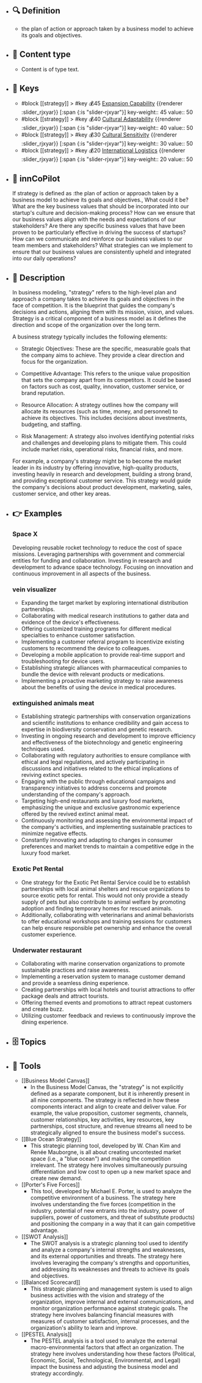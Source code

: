- ## 🔍 Definition
  - the plan of action or approach taken by a business model to achieve its goals and objectives.
- ## 📰 Content type 
  - Content is of type text.
  
- ## 🔑 Keys
  - #block [[strategy]] > #key 💰45 [Expansion Capability](https://xbokmd.github.io/plastilinn/#/docs/xBoK/sections/strategy%2FExpansion%20Capability) {{renderer :slider_rjxyar}} [:span {:is "slider-rjxyar"}] 
    key-weight:: 45
    value:: 50
  - #block [[strategy]] > #key 💰40 [Cultural Adaptability](https://xbokmd.github.io/plastilinn/#/docs/xBoK/sections/strategy%2FCultural%20Adaptability) {{renderer :slider_rjxyar}} [:span {:is "slider-rjxyar"}] 
    key-weight:: 40
    value:: 50
  - #block [[strategy]] > #key 💰30 [Cultural Sensitivity](https://xbokmd.github.io/plastilinn/#/docs/xBoK/sections/strategy%2FCultural%20Sensitivity) {{renderer :slider_rjxyar}} [:span {:is "slider-rjxyar"}] 
    key-weight:: 30
    value:: 50
  - #block [[strategy]] > #key 💰20 [International Logistics](https://xbokmd.github.io/plastilinn/#/docs/xBoK/sections/strategy%2FInternational%20Logistics) {{renderer :slider_rjxyar}} [:span {:is "slider-rjxyar"}] 
    key-weight:: 20
    value:: 50
- ## 🤖 innCoPilot
  If strategy is defined as :the plan of action or approach taken by a business model to achieve its goals and objectives., What could it be?What are the key business values that should be incorporated into our startup's culture and decision-making process?
  How can we ensure that our business values align with the needs and expectations of our stakeholders?
  Are there any specific business values that have been proven to be particularly effective in driving the success of startups?
  How can we communicate and reinforce our business values to our team members and stakeholders?
  What strategies can we implement to ensure that our business values are consistently upheld and integrated into our daily operations?
- ## 📖 Description
  In business modeling, "strategy" refers to the high-level plan and approach a company takes to achieve its goals and objectives in the face of competition. It is the blueprint that guides the company's decisions and actions, aligning them with its mission, vision, and values. Strategy is a critical component of a business model as it defines the direction and scope of the organization over the long term.
  
  A business strategy typically includes the following elements:
  
  - Strategic Objectives: These are the specific, measurable goals that the company aims to achieve. They provide a clear direction and focus for the organization.
  
  - Competitive Advantage: This refers to the unique value proposition that sets the company apart from its competitors. It could be based on factors such as cost, quality, innovation, customer service, or brand reputation.
  
  - Resource Allocation: A strategy outlines how the company will allocate its resources (such as time, money, and personnel) to achieve its objectives. This includes decisions about investments, budgeting, and staffing.
  
  - Risk Management: A strategy also involves identifying potential risks and challenges and developing plans to mitigate them. This could include market risks, operational risks, financial risks, and more.
  
  For example, a company's strategy might be to become the market leader in its industry by offering innovative, high-quality products, investing heavily in research and development, building a strong brand, and providing exceptional customer service. This strategy would guide the company's decisions about product development, marketing, sales, customer service, and other key areas.
- ## 👉 Examples
  ### Space X
  Developing reusable rocket technology to reduce the cost of space missions.
  Leveraging partnerships with government and commercial entities for funding and collaboration.
  Investing in research and development to advance space technology.
  Focusing on innovation and continuous improvement in all aspects of the business.
  ### vein visualizer
  - Expanding the target market by exploring international distribution partnerships.
  - Collaborating with medical research institutions to gather data and evidence of the device's effectiveness.
  - Offering customized training programs for different medical specialties to enhance customer satisfaction.
  - Implementing a customer referral program to incentivize existing customers to recommend the device to colleagues.
  - Developing a mobile application to provide real-time support and troubleshooting for device users.
  - Establishing strategic alliances with pharmaceutical companies to bundle the device with relevant products or medications.
  - Implementing a proactive marketing strategy to raise awareness about the benefits of using the device in medical procedures.
  ### extinguished animals meat
  - Establishing strategic partnerships with conservation organizations and scientific institutions to enhance credibility and gain access to expertise in biodiversity conservation and genetic research.
  - Investing in ongoing research and development to improve efficiency and effectiveness of the biotechnology and genetic engineering techniques used.
  - Collaborating with regulatory authorities to ensure compliance with ethical and legal regulations, and actively participating in discussions and initiatives related to the ethical implications of reviving extinct species.
  - Engaging with the public through educational campaigns and transparency initiatives to address concerns and promote understanding of the company's approach.
  - Targeting high-end restaurants and luxury food markets, emphasizing the unique and exclusive gastronomic experience offered by the revived extinct animal meat.
  - Continuously monitoring and assessing the environmental impact of the company's activities, and implementing sustainable practices to minimize negative effects.
  - Constantly innovating and adapting to changes in consumer preferences and market trends to maintain a competitive edge in the luxury food market.
  ### Exotic Pet Rental
  - One strategy for the Exotic Pet Rental Service could be to establish partnerships with local animal shelters and rescue organizations to source exotic pets for rental. This would not only provide a steady supply of pets but also contribute to animal welfare by promoting adoption and finding temporary homes for rescued animals.
  - Additionally, collaborating with veterinarians and animal behaviorists to offer educational workshops and training sessions for customers can help ensure responsible pet ownership and enhance the overall customer experience.
  ### Underwater restaurant
  - Collaborating with marine conservation organizations to promote sustainable practices and raise awareness.
  - Implementing a reservation system to manage customer demand and provide a seamless dining experience.
  - Creating partnerships with local hotels and tourist attractions to offer package deals and attract tourists.
  - Offering themed events and promotions to attract repeat customers and create buzz.
  - Utilizing customer feedback and reviews to continuously improve the dining experience.
- ## 🗄️ Topics
  
- ## 🧰 Tools
  - [[Business Model Canvas]]
    - In the Business Model Canvas, the "strategy" is not explicitly defined as a separate component, but it is inherently present in all nine components. The strategy is reflected in how these components interact and align to create and deliver value. For example, the value proposition, customer segments, channels, customer relationships, key activities, key resources, key partnerships, cost structure, and revenue streams all need to be strategically aligned to ensure the business model's success.
  - [[Blue Ocean Strategy]]
    - This strategic planning tool, developed by W. Chan Kim and Renée Mauborgne, is all about creating uncontested market space (i.e., a "blue ocean") and making the competition irrelevant. The strategy here involves simultaneously pursuing differentiation and low cost to open up a new market space and create new demand.
  - [[Porter's Five Forces]]
    - This tool, developed by Michael E. Porter, is used to analyze the competitive environment of a business. The strategy here involves understanding the five forces (competition in the industry, potential of new entrants into the industry, power of suppliers, power of customers, and threat of substitute products) and positioning the company in a way that it can gain competitive advantage.
  - [[SWOT Analysis]]
    - The SWOT analysis is a strategic planning tool used to identify and analyze a company's internal strengths and weaknesses, and its external opportunities and threats. The strategy here involves leveraging the company's strengths and opportunities, and addressing its weaknesses and threats to achieve its goals and objectives.
  - [[Balanced Scorecard]]
    - This strategic planning and management system is used to align business activities with the vision and strategy of the organization, improve internal and external communications, and monitor organization performance against strategic goals. The strategy here involves balancing financial measures with measures of customer satisfaction, internal processes, and the organization's ability to learn and improve.
  - [[PESTEL Analysis]]
    - The PESTEL analysis is a tool used to analyze the external macro-environmental factors that affect an organization. The strategy here involves understanding how these factors (Political, Economic, Social, Technological, Environmental, and Legal) impact the business and adjusting the business model and strategy accordingly.
